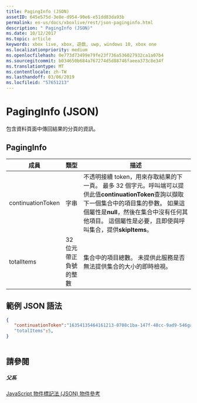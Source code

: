 ```yaml
---
title: PagingInfo (JSON)
assetID: 645e575d-3e8e-d954-90e6-e51dd83da93b
permalink: en-us/docs/xboxlive/rest/json-paginginfo.html
description: " PagingInfo (JSON)"
ms.date: 10/12/2017
ms.topic: article
keywords: xbox live, xbox, 遊戲, uwp, windows 10, xbox one
ms.localizationpriority: medium
ms.openlocfilehash: 0e773d73499e79fe23f736a536027932ca1a07b4
ms.sourcegitcommit: b034650b684a767274d5d88746faeea373c8e34f
ms.translationtype: MT
ms.contentlocale: zh-TW
ms.lasthandoff: 03/06/2019
ms.locfileid: "57651213"
---
```

# <a name="paginginfo-json"></a>PagingInfo (JSON)
包含資料頁面中傳回結果的分頁的資訊。 
<a id="ID4EN"></a>

 
## <a name="paginginfo"></a>PagingInfo
 
| 成員| 類型| 描述| 
| --- | --- | --- | 
| continuationToken| 字串| 不透明接續 token，用來存取結果的下一頁。 最多 32 個字元。呼叫端可以提供此值<b>continuationToken</b>查詢以擷取下一個集合中的項目集的參數。 如果這個屬性是<b>null</b>，然後在集合中沒有任何其他項目。 這個屬性是必要，且即使與呼叫集合，提供<b>skipItems</b>。| 
| totalItems| 32 位元帶正負號的整數| 集合中的項目總數。 未提供此服務是否無法提供集合的大小的即時檢視。| 
  
<a id="ID4E4B"></a>

 
## <a name="sample-json-syntax"></a>範例 JSON 語法
 

```json
{
   "continuationToken":"16354135464161213-0708c1ba-147f-48cc-9ad9-546gaadg648"
   "totalItems":5,
}
    
```

  
<a id="ID4EGC"></a>

 
## <a name="see-also"></a>請參閱
 
<a id="ID4EIC"></a>

 
##### <a name="parent"></a>父系 

[JavaScript 物件標記法 (JSON) 物件參考](atoc-xboxlivews-reference-json.md)

   